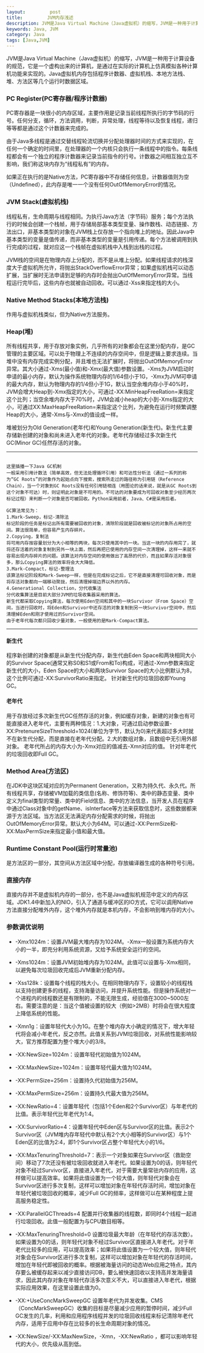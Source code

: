```yaml
---
layout:         post
title:         JVM内存浅述
description: JVM是Java Virtual Machine（Java虚拟机）的缩写，JVM是一种用于计算设备的规范，它是一个虚构出来的计算机，是通过在实际的计算机上仿真模拟各种计算机功能来实现的。Java虚拟机包括一套字节码指令集、一组寄存器、一个栈、一个垃圾回收堆和一个存储方法域。
keywords: Java, JVM
category: Java
tags: [Java,JVM]
---
```


JVM是Java Virtual Machine（Java虚拟机）的缩写，JVM是一种用于计算设备的规范，它是一个虚构出来的计算机，是通过在实际的计算机上仿真模拟各种计算机功能来实现的。Java虚拟机内存包括程序计数器、虚拟机栈、本地方法栈、堆、方法区等几个运行时数据区域。

<!-- more -->

### PC Register(PC寄存器/程序计数器)

PC寄存器是一块很小的内存区域，主要作用是记录当前线程所执行的字节码的行号。任何分支，循环，方法调用，判断，异常处理，线程等待以及恢复线程，递归等等都是通过这个计数器来完成的。

由于Java多线程是通过交替线程轮流切换并分配处理器时间的方式来实现的，在任何一个确定的时间里，在处理器的一个内核只会执行一条线程中的指令。每条线程都会有一个独立的程序计数器来记录当前指令的行号。计数器之间相互独立互不影响，我们称这块内存为“线程私有”的内存。

如果正在执行的是Native方法，PC寄存器中不存储任何信息，计数器值则为空（Undefined），此内存是唯一一个没有任何OutOfMemoryError的情况。

### JVM Stack(虚拟机栈)

线程私有，生命周期与线程相同。为执行Java方法（字节码）服务；每个方法执行的时候会创建一个栈帧，用于存储局部基本类型变量、操作数栈、动态链接、方法出口，非基本类型的对象在JVM栈上仅存放一个指向堆上的地址。因此Java中基本类型的变量是值传递，而非基本类型的变量是引用传递。每个方法被调用到执行完成的过程，就对应这一个栈帧在虚拟机栈中入栈到出栈的过程。

JVM栈的空间是在物理内存上分配的，而不是从堆上分配。如果线程请求的栈深度大于虚拟机所允许，将抛出StackOverflowError异常；如果虚拟机栈可以动态扩展，当扩展时无法申请到足够的内存时会抛出OutOfMemoryError异常。当线程运行完毕后，这些内存也就被自动回收。可以通过-Xss来指定栈的大小。


### Native Method Stacks\(本地方法栈)

作用与虚拟机栈类似，但为Native方法服务。


### Heap(堆)

所有线程共享，用于存放对象实例，几乎所有的对象都会在这里分配内存，是GC管理的主要区域。可以处于物理上不连续的内存空间中，但是逻辑上要求连续。当堆中没有内存完成实例分配，并且堆也无法扩展时，将抛出OutOfMemoryError异常。其大小通过-Xms(最小值)和-Xmx(最大值)参数设置。-Xms为JVM启动时申请的最小内存，默认为操作系统物理内存的1/64但小于1G，-Xmx为JVM可申请的最大内存，默认为物理内存的1/4但小于1G，默认当空余堆内存小于40%时，JVM会增大Heap到-Xmx指定的大小，可通过-XX:MinHeapFreeRation=来指定这个比列；当空余堆内存大于70%时，JVM会减小heap的大小到-Xms指定的大小，可通过XX:MaxHeapFreeRation=来指定这个比列，为避免在运行时频繁调整Heap的大小，通常-Xms与-Xmx的值设成一样。

堆被划分为Old Generation(老年代)和Young Generation(新生代)。新生代主要存储新创建的对象和尚未进入老年代的对象。老年代存储经过多次新生代GC(Minor GC)任然存活的对象。

-----------
<pre><code>
这里插播一下Java GC机制
一般采用引用计数法（简单高效，但无法处理循环引用）和可达性分析法（通过一系列的称为“GC Roots”的对象作为起始点向下搜索，搜索所走过的路径称为引用链（Reference Chain），当一个对象到GC Roots没有任何引用链相连（用图论的话来说，就是从GC Roots到这个对象不可达）时，则证明此对象是不可用的。不可达的对象要成为可回收对象至少经历两次标记过程）来判断一个对象是否可被回收。Python采用前者，Java、C#是采用后者。

GC算法常见为：
1.Mark-Sweep，标记-清除法
标记阶段的任务是标记出所有需要被回收的对象，清除阶段就是回收被标记的对象所占用的空间。算法很简单，但容易产生内存碎片。
2.Copying，复制法
将可用内存按容量划分为大小相等的两块，每次只使用其中的一块。当这一块的内存用完了，就将还存活着的对象复制到另外一块上面，然后再把已使用的内存空间一次清理掉，这样一来就不容易出现内存碎片的问题。该算法对内存空间的使用做出了高昂的代价，而且如果存活对象很多，那么Copying算法的效率将会大大降低。
3.Mark-Compact，标记-整理法
该算法标记阶段和Mark-Sweep一样，但是在完成标记之后，它不是直接清理可回收对象，而是将存活对象都向一端移动聚拢，然后清理掉端边界以外的内存。
4.Generational Collection，分代收集法
分代收集算法是目前大部分JVM的垃圾收集器采用的算法。
新生代都采取Copying算法，每次使用Eden空间和其中的一块Survivor（From Space）空间，当进行回收时，将Eden和Survivor中还存活的对象复制到另一块Survivor空间中，然后清理掉Eden和刚才使用过的Survivor空间。
由于老年代每次都只回收少量对象，一般使用的是Mark-Compact算法。
</code></pre>
-----------

#### 新生代
程序新创建的对象都是从新生代分配内存，新生代由Eden Space和两块相同大小的Survivor Space(通常又称S0和S1或From和To)构成，可通过-Xmn参数来指定新生代的大小，Eden Space的大小和两块Survivor Space的大小比例默认为8，这个比例可通过-XX:SurvivorRatio来指定。
针对新生代的垃圾回收即Young GC。

#### 老年代
用于存放经过多次新生代GC任然存活的对象，例如缓存对象，新建的对象也有可能直接进入老年代，主要有两种情况：1.大对象，可通过启动参数设置-XX:PretenureSizeThreshold=1024(单位为字节，默认为0)来代表超过多大时就不在新生代分配，而是直接在老年代分配。2.大的数组对象，且数组中无引用外部对象。
老年代所占的内存大小为-Xmx对应的值减去-Xmn对应的值。
针对年老代的垃圾回收即Full GC。

### Method Area(方法区)

在JDK中这块区域对应的为Permanent Generation，又称为持久代、永久代。所有线程共享，存储被VM加载的类信息(名称、修饰符等)、类中的静态变量、类中定义为final类型的常量、类中的Field信息、类中的方法信息，当开发人员在程序中通过Class对象中的getName、isInterface等方法来获取信息时，这些数据都来源于方法区域。当方法区无法满足内存分配需求的时候，将抛出OutOfMemoryError异常。默认大小为64M。可以通过-XX:PermSize和-XX:MaxPermSize来指定最小值和最大值。

### Runtime Constant Pool(运行时常量池)

是方法区的一部分，其空间从方法区域中分配，存放编译器生成的各种符号引用。

### 直接内存

直接内存并不是虚拟机内存的一部分，也不是Java虚拟机规范中定义的内存区域。JDK1.4中新加入的NIO，引入了通道与缓冲区的IO方式，它可以调用Native方法直接分配堆外内存，这个堆外内存就是本机内存，不会影响到堆内存的大小。

### 参数调优说明

* -Xmx1024m：设置JVM最大堆内存为1024M。-Xmx一般设置为系统内存大小的一半，即充分利用系统资源，又给予系统安全运行的空间。

* -Xms1024m：设置JVM初始堆内存为1024M。此值可以设置与-Xmx相同，以避免每次垃圾回收完成后JVM重新分配内存。

* -Xss128k：设置每个线程的栈大小。在相同物理内存下，设置较小的线程栈以支持创建更多的线程，支持海量访问，并提升系统性能。但是操作系统对一个进程内的线程数还是有限制的，不能无限生成，经验值在3000~5000左右。需要注意的是：当这个值被设置的较大（例如>2MB）时将会在很大程度上降低系统的性能。

* -Xmn1g：设置年轻代大小为1G。在整个堆内存大小确定的情况下，增大年轻代将会减小年老代，反之亦然。此值关系到JVM垃圾回收，对系统性能影响较大，官方推荐配置为整个堆大小的3/8。

* -XX:NewSize=1024m：设置年轻代初始值为1024M。

* -XX:MaxNewSize=1024m：设置年轻代最大值为1024M。

* -XX:PermSize=256m：设置持久代初始值为256M。

* -XX:MaxPermSize=256m：设置持久代最大值为256M。

* -XX:NewRatio=4：设置年轻代（包括1个Eden和2个Survivor区）与年老代的比值。表示年轻代比年老代为1:4。

* -XX:SurvivorRatio=4：设置年轻代中Eden区与Survivor区的比值。表示2个Survivor区（JVM堆内存年轻代中默认有2个大小相等的Survivor区）与1个Eden区的比值为2:4，即1个Survivor区占整个年轻代大小的1/6。

* -XX:MaxTenuringThreshold=7：表示一个对象如果在Survivor区（救助空间）移动了7次还没有被垃圾回收就进入年老代。如果设置为0的话，则年轻代对象不经过Survivor区，直接进入年老代，对于需要大量常驻内存的应用，这样做可以提高效率。如果将此值设置为一个较大值，则年轻代对象会在Survivor区进行多次复制，这样可以增加对象在年轻代存活时间，增加对象在年轻代被垃圾回收的概率，减少Full GC的频率，这样做可以在某种程度上提高服务稳定性。

* -XX:ParallelGCThreads=4 配置并行收集器的线程数，即同时4个线程一起进行垃圾回收。此值一般配置为与CPU数目相等。

* -XX:MaxTenuringThreshold=0 设置垃圾最大年龄（在年轻代的存活次数）。如果设置为0的话，则年轻代对象不经过Survivor区直接进入年老代。对于年老代比较多的应用，可以提高效率；如果将此值设置为一个较大值，则年轻代对象会在Survivor区进行多次复制，这样可以增加对象在年轻代的存活时间，增加在年轻代即被回收的概率。根据被海量访问的动态Web应用之特点，其内存要么被缓存起来以减少直接访问DB，要么被快速回收以支持高并发海量请求，因此其内存对象在年轻代存活多次意义不大，可以直接进入年老代，根据实际应用效果，在这里设置此值为0。

* -XX:+UseConcMarkSweepGC 设置年老代为并发收集。CMS（ConcMarkSweepGC）收集的目标是尽量减少应用的暂停时间，减少Full GC发生的几率，利用和应用程序线程并发的垃圾回收线程来标记清除年老代内存，适用于应用中存在比较多的长生命周期对象的情况。

* -XX:NewSize/-XX:MaxNewSize，-Xmn，-XX:NewRatio ，都可以影响年轻代的大小，优先级从高到低。
